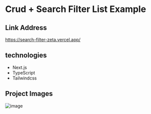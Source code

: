 # Crud + Search Filter List Example

## Link Address
https://search-filter-zeta.vercel.app/

## technologies
* Next.js
* TypeScript
* Tailwindcss

## Project Images
![image](https://github.com/programmingskills-2022/search-filter-sort-pagination/assets/119696712/0e5cc114-bc6c-4f0f-ac92-32da3495489b)

